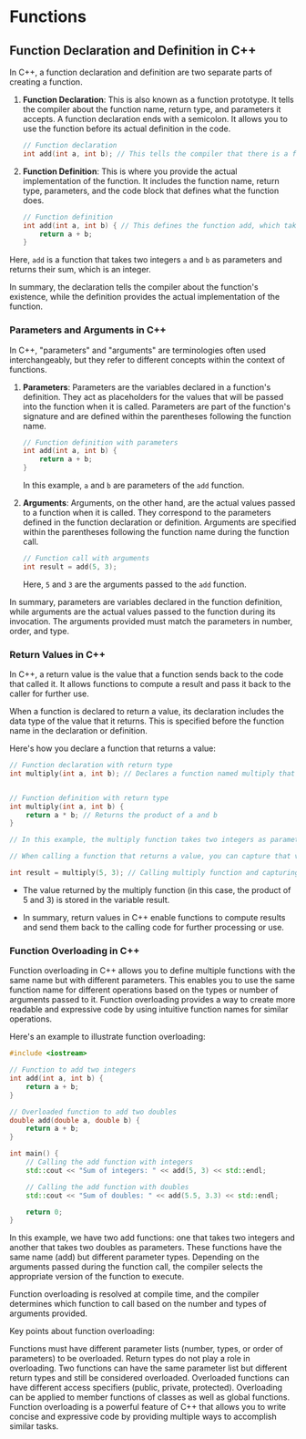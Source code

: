 # Functions

## Function Declaration and Definition in C++

In C++, a function declaration and definition are two separate parts of creating a function.

1. **Function Declaration**: This is also known as a function prototype. It tells the compiler about the function name, return type, and parameters it accepts. A function declaration ends with a semicolon. It allows you to use the function before its actual definition in the code.

    ```cpp
    // Function declaration
    int add(int a, int b); // This tells the compiler that there is a function named add which takes two integers as parameters and returns an integer.
    ```

2. **Function Definition**: This is where you provide the actual implementation of the function. It includes the function name, return type, parameters, and the code block that defines what the function does.

    ```cpp
    // Function definition
    int add(int a, int b) { // This defines the function add, which takes two integers as parameters and returns their sum.
        return a + b;
    }
    ```

Here, `add` is a function that takes two integers `a` and `b` as parameters and returns their sum, which is an integer.

In summary, the declaration tells the compiler about the function's existence, while the definition provides the actual implementation of the function.

### Parameters and Arguments in C++

In C++, "parameters" and "arguments" are terminologies often used interchangeably, but they refer to different concepts within the context of functions.

1. **Parameters**: Parameters are the variables declared in a function's definition. They act as placeholders for the values that will be passed into the function when it is called. Parameters are part of the function's signature and are defined within the parentheses following the function name.

    ```cpp
    // Function definition with parameters
    int add(int a, int b) {
        return a + b;
    }
    ```

    In this example, `a` and `b` are parameters of the `add` function.

2. **Arguments**: Arguments, on the other hand, are the actual values passed to a function when it is called. They correspond to the parameters defined in the function declaration or definition. Arguments are specified within the parentheses following the function name during the function call.

    ```cpp
    // Function call with arguments
    int result = add(5, 3);
    ```

    Here, `5` and `3` are the arguments passed to the `add` function.

In summary, parameters are variables declared in the function definition, while arguments are the actual values passed to the function during its invocation. The arguments provided must match the parameters in number, order, and type.

### Return Values in C++

In C++, a return value is the value that a function sends back to the code that called it. It allows functions to compute a result and pass it back to the caller for further use.

When a function is declared to return a value, its declaration includes the data type of the value that it returns. This is specified before the function name in the declaration or definition.

Here's how you declare a function that returns a value:

```cpp
// Function declaration with return type
int multiply(int a, int b); // Declares a function named multiply that returns an integer value


// Function definition with return type
int multiply(int a, int b) {
    return a * b; // Returns the product of a and b
}

// In this example, the multiply function takes two integers as parameters and returns their product. The return statement is used to send back the computed result to the caller.

// When calling a function that returns a value, you can capture that value using a variable or use it directly in an expression:

int result = multiply(5, 3); // Calling multiply function and capturing the returned value

```

- The value returned by the multiply function (in this case, the product of 5 and 3) is stored in the variable result.

- In summary, return values in C++ enable functions to compute results and send them back to the calling code for further processing or use.

### Function Overloading in C++

Function overloading in C++ allows you to define multiple functions with the same name but with different parameters. This enables you to use the same function name for different operations based on the types or number of arguments passed to it. Function overloading provides a way to create more readable and expressive code by using intuitive function names for similar operations.

Here's an example to illustrate function overloading:

```cpp
#include <iostream>

// Function to add two integers
int add(int a, int b) {
    return a + b;
}

// Overloaded function to add two doubles
double add(double a, double b) {
    return a + b;
}

int main() {
    // Calling the add function with integers
    std::cout << "Sum of integers: " << add(5, 3) << std::endl;

    // Calling the add function with doubles
    std::cout << "Sum of doubles: " << add(5.5, 3.3) << std::endl;

    return 0;
}

```

In this example, we have two add functions: one that takes two integers and another that takes two doubles as parameters. These functions have the same name (add) but different parameter types. Depending on the arguments passed during the function call, the compiler selects the appropriate version of the function to execute.

Function overloading is resolved at compile time, and the compiler determines which function to call based on the number and types of arguments provided.

Key points about function overloading:

Functions must have different parameter lists (number, types, or order of parameters) to be overloaded.
Return types do not play a role in overloading. Two functions can have the same parameter list but different return types and still be considered overloaded.
Overloaded functions can have different access specifiers (public, private, protected).
Overloading can be applied to member functions of classes as well as global functions.
Function overloading is a powerful feature of C++ that allows you to write concise and expressive code by providing multiple ways to accomplish similar tasks.
